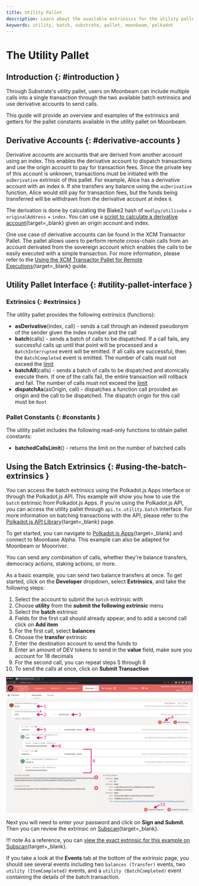 ```yaml
---
title: Utility Pallet
description: Learn about the available extrinsics for the utility pallet on Moonbeam and how to interact with them using Polkadot.js Apps and the Polkadot.js API.
keywords: utility, batch, substrate, pallet, moonbeam, polkadot
---
```


# The Utility Pallet

## Introduction {: #introduction }

Through Substrate's utility pallet, users on Moonbeam can include multiple calls into a single transaction through the two available batch extrinsics and use derivative accounts to send calls.

This guide will provide an overview and examples of the extrinsics and getters for the pallet constants available in the utility pallet on Moonbeam.

## Derivative Accounts {: #derivative-accounts }

Derivative accounts are accounts that are derived from another account using an index. This enables the derivative account to dispatch transactions and use the origin account to pay for transaction fees. Since the private key of this account is unknown, transactions must be initiated with the `asDerivative` extrinsic of this pallet. For example, Alice has a derivative account with an index `0`. If she transfers any balance using the `asDerivative` function, Alice would still pay for transaction fees, but the funds being transferred will be withdrawn from the derivative account at index `0`. 

The derivation is done by calculating the Blake2 hash of `modlpy/utilisuba` + `originalAddress` + `index`.  You can use a [script to calculate a derivative account](https://github.com/albertov19/PolkaTools/blob/main/calculateDerivedAddress.ts){target=_blank} given an origin account and index.

One use case of derivative accounts can be found in the XCM Transactor Pallet. The pallet allows users to perform remote cross-chain calls from an account derivated from the sovereign account which enables the calls to be easily executed with a simple transaction. For more information, please refer to the [Using the XCM Transactor Pallet for Remote Executions](/builders/interoperability/xcm/xcm-transactor/){target=_blank} guide.

## Utility Pallet Interface {: #utility-pallet-interface }

### Extrinsics {: #extrinsics }

The utility pallet provides the following extrinsics (functions):

- **asDerivative**(index, call) - sends a call through an indexed pseudonym of the sender given the index number and the call
- **batch**(calls) - sends a batch of calls to be dispatched. If a call fails, any successful calls up until that point will be processed and a `BatchInterrupted` event will be emitted. If all calls are successful, then the `BatchCompleted` event is emitted. The number of calls must not exceed the [limit](#constants)
- **batchAll**(calls) - sends a batch of calls to be dispatched and atomically execute them. If one of the calls fail, the entire transaction will rollback and fail. The number of calls must not exceed the [limit](#constants)
- **dispatchAs**(asOrigin, call) - dispatches a function call provided an origin and the call to be dispatched. The dispatch origin for this call must be `Root`

### Pallet Constants {: #constants }

The utility pallet includes the following read-only functions to obtain pallet constants:

- **batchedCallsLimit**() - returns the limit on the number of batched calls

## Using the Batch Extrinsics  {: #using-the-batch-extrinsics }

You can access the batch extrinsics using the Polkadot.js Apps interface or through the Polkadot.js API. This example will show you how to use the `batch` extrinsic from Polkadot.js Apps. If you're using the Polkadot.js API, you can access the utility pallet through `api.tx.utility.batch` interface. For more information on batching transactions with the API, please refer to the [Polkadot.js API Library](/builders/build/substrate-api/polkadot-js-api/#batching-transactions){target=_blank} page.

To get started, you can navigate to [Polkadot.js Apps](https://polkadot.js.org/apps/?rpc=wss://wss.api.moonbase.moonbeam.network#/extrinsics){target=_blank} and connect to Moonbase Alpha. This example can also be adapted for Moonbeam or Moonriver.

You can send any combination of calls, whether they're balance transfers, democracy actions, staking actions, or more. 

As a basic example, you can send two balance transfers at once. To get started, click on the **Developer** dropdown, select **Extrinsics**, and take the following steps:

1. Select the account to submit the `batch` extrinsic with
2. Choose **utility** from the **submit the following extrinsic** menu
3. Select the **batch** extrinsic
4. Fields for the first call should already appear, and to add a second call click on **Add item** 
5. For the first call, select **balances**
6. Choose the **transfer** extrinsic
7. Enter the destination account to send the funds to
8. Enter an amount of DEV tokens to send in the **value** field, make sure you account for 18 decimals
9. For the second call, you can repeat steps 5 through 8
10. To send the calls at once, click on **Submit Transaction**

![Send batch transaction](/images/builders/pallets-precompiles/pallets/utility/utility-1.png)

Next you will need to enter your password and click on **Sign and Submit**. Then you can review the extrinsic on [Subscan](https://moonbase.subscan.io/){target=_blank}.

!!! note
    As a reference, you can [view the exact extrinsic for this example on Subscan](https://moonbase.subscan.io/extrinsic/2561364-6){target=_blank}.

If you take a look at the **Events** tab at the bottom of the extrinsic page, you should see several events including two `balances (Transfer)` events, two `utility (ItemCompleted)` events, and a `utility (BatchCompleted)` event containing the details of the batch transaction.
